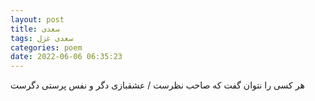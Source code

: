 ```yaml
---
layout: post
title: سعدی
tags: سعدی غزل
categories: poem
date: 2022-06-06 06:35:23
---
```


هر کسی را نتوان گفت که صاحب نظرست / عشقبازی دگر و نفس پرستی دگرست
